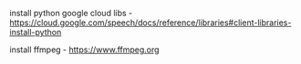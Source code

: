 install python google cloud libs - https://cloud.google.com/speech/docs/reference/libraries#client-libraries-install-python

install ffmpeg - https://www.ffmpeg.org